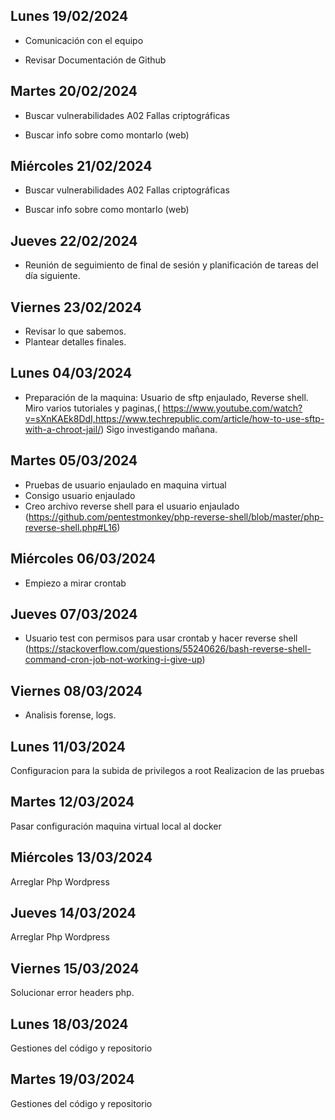## Lunes 19/02/2024

- Comunicación con el equipo

- Revisar Documentación de Github



## Martes 20/02/2024 

- Buscar vulnerabilidades A02 Fallas criptográficas

- Buscar info sobre como montarlo (web)

## Miércoles 21/02/2024

- Buscar vulnerabilidades A02 Fallas criptográficas

- Buscar info sobre como montarlo (web)

## Jueves 22/02/2024

- Reunión de seguimiento de final de sesión y planificación de tareas del día siguiente.

## Viernes 23/02/2024

- Revisar lo que sabemos.
- Plantear detalles finales. 


## Lunes 04/03/2024

- Preparación de la maquina: Usuario de sftp enjaulado, Reverse shell. Miro varios tutoriales y paginas,( https://www.youtube.com/watch?v=sXnKAEk8DdI,https://www.techrepublic.com/article/how-to-use-sftp-with-a-chroot-jail/)
Sigo investigando mañana.

## Martes 05/03/2024
- Pruebas de usuario enjaulado en maquina virtual
- Consigo usuario enjaulado 
- Creo archivo reverse shell para el usuario enjaulado (https://github.com/pentestmonkey/php-reverse-shell/blob/master/php-reverse-shell.php#L16)

## Miércoles 06/03/2024
- Empiezo a mirar crontab 

## Jueves 07/03/2024

- Usuario test con permisos para usar crontab y hacer reverse shell (https://stackoverflow.com/questions/55240626/bash-reverse-shell-command-cron-job-not-working-i-give-up)

## Viernes 08/03/2024

- Analisis forense, logs.

## Lunes 11/03/2024

Configuracion para la subida de privilegos a root
Realizacion de las pruebas

## Martes 12/03/2024 

Pasar configuración maquina virtual local al docker

## Miércoles 13/03/2024

Arreglar Php Wordpress

## Jueves 14/03/2024

Arreglar Php Wordpress

## Viernes 15/03/2024

Solucionar error headers php.

## Lunes 18/03/2024
Gestiones del código y repositorio

## Martes 19/03/2024
Gestiones del código y repositorio
